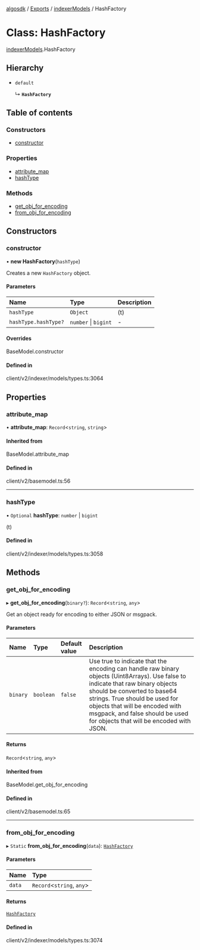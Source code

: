 [algosdk](../README.md) / [Exports](../modules.md) / [indexerModels](../modules/indexerModels.md) / HashFactory

# Class: HashFactory

[indexerModels](../modules/indexerModels.md).HashFactory

## Hierarchy

- `default`

  ↳ **`HashFactory`**

## Table of contents

### Constructors

- [constructor](indexerModels.HashFactory.md#constructor)

### Properties

- [attribute\_map](indexerModels.HashFactory.md#attribute_map)
- [hashType](indexerModels.HashFactory.md#hashtype)

### Methods

- [get\_obj\_for\_encoding](indexerModels.HashFactory.md#get_obj_for_encoding)
- [from\_obj\_for\_encoding](indexerModels.HashFactory.md#from_obj_for_encoding)

## Constructors

### constructor

• **new HashFactory**(`hashType`)

Creates a new `HashFactory` object.

#### Parameters

| Name | Type | Description |
| :------ | :------ | :------ |
| `hashType` | `Object` | (t) |
| `hashType.hashType?` | `number` \| `bigint` | - |

#### Overrides

BaseModel.constructor

#### Defined in

client/v2/indexer/models/types.ts:3064

## Properties

### attribute\_map

• **attribute\_map**: `Record`\<`string`, `string`\>

#### Inherited from

BaseModel.attribute\_map

#### Defined in

client/v2/basemodel.ts:56

___

### hashType

• `Optional` **hashType**: `number` \| `bigint`

(t)

#### Defined in

client/v2/indexer/models/types.ts:3058

## Methods

### get\_obj\_for\_encoding

▸ **get_obj_for_encoding**(`binary?`): `Record`\<`string`, `any`\>

Get an object ready for encoding to either JSON or msgpack.

#### Parameters

| Name | Type | Default value | Description |
| :------ | :------ | :------ | :------ |
| `binary` | `boolean` | `false` | Use true to indicate that the encoding can handle raw binary objects (Uint8Arrays). Use false to indicate that raw binary objects should be converted to base64 strings. True should be used for objects that will be encoded with msgpack, and false should be used for objects that will be encoded with JSON. |

#### Returns

`Record`\<`string`, `any`\>

#### Inherited from

BaseModel.get\_obj\_for\_encoding

#### Defined in

client/v2/basemodel.ts:65

___

### from\_obj\_for\_encoding

▸ `Static` **from_obj_for_encoding**(`data`): [`HashFactory`](indexerModels.HashFactory.md)

#### Parameters

| Name | Type |
| :------ | :------ |
| `data` | `Record`\<`string`, `any`\> |

#### Returns

[`HashFactory`](indexerModels.HashFactory.md)

#### Defined in

client/v2/indexer/models/types.ts:3074
